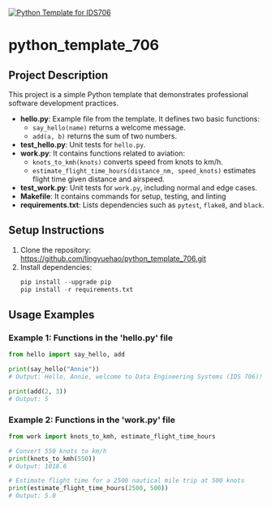 [![Python Template for IDS706](https://github.com/lingyuehao/python_template_706/actions/workflows/main.yml/badge.svg)](https://github.com/lingyuehao/python_template_706/actions/workflows/main.yml)

# python_template_706

## Project Description
This project is a simple Python template that demonstrates professional software development practices.

- **hello.py**: Example file from the template. It defines two basic functions:
  - `say_hello(name)` returns a welcome message.
  - `add(a, b)` returns the sum of two numbers.
- **test_hello.py**: Unit tests for `hello.py`.
- **work.py**: It contains functions related to aviation:
  - `knots_to_kmh(knots)` converts speed from knots to km/h.
  - `estimate_flight_time_hours(distance_nm, speed_knots)` estimates flight time given distance and airspeed.
- **test_work.py**: Unit tests for `work.py`, including normal and edge cases.
- **Makefile**: It contains commands for setup, testing, and linting
- **requirements.txt**: Lists dependencies such as `pytest`, `flake8`, and `black`.


## Setup Instructions
1. Clone the repository: https://github.com/lingyuehao/python_template_706.git
2. Install dependencies:
   ```python
   pip install --upgrade pip
   pip install -r requirements.txt
   ```

## Usage Examples
### Example 1: Functions in the 'hello.py' file
```python
from hello import say_hello, add

print(say_hello("Annie"))
# Output: Hello, Annie, welcome to Data Engineering Systems (IDS 706)!

print(add(2, 3))
# Output: 5
```

### Example 2: Functions in the 'work.py' file
```python
from work import knots_to_kmh, estimate_flight_time_hours

# Convert 550 knots to km/h
print(knots_to_kmh(550))
# Output: 1018.6

# Estimate flight time for a 2500 nautical mile trip at 500 knots
print(estimate_flight_time_hours(2500, 500))
# Output: 5.0
```
